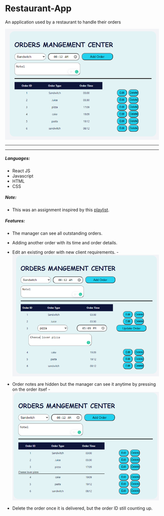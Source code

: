 # Restaurant-App
An application used by a restaurant to handle their orders

![App Design](https://raw.githubusercontent.com/atarek12/Restaurant-App/master/orderApp.PNG "App Design")
___
***

##### Languages:
- React JS
- Javascript 
- HTML
- CSS 

##### Note:
- This was an assignment inspired by this [playlist](https://www.youtube.com/playlist?list=PLtFbQRDJ11kEmSWx_1BUWjJKQgn1U8GOz).

##### Features:
- The manager can see all outstanding orders.
- Adding another order with its time and order details.
- Edit an existing order with new client requirements.
        - ![App Design](https://raw.githubusercontent.com/atarek12/Restaurant-App/master/editOrder.PNG "App Design")
- Order notes are hidden but the manager can see it anytime by pressing on the order itsef
        - ![App Design](https://raw.githubusercontent.com/atarek12/Restaurant-App/master/seeNote.PNG "App Design")

- Delete the order once it is delivered, but the order ID still counting up.
    
